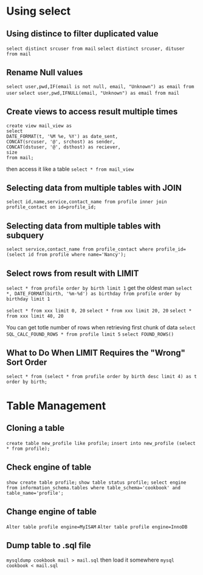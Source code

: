 # Using select

## Using distince to filter duplicated value
`select distinct srcuser from mail`
`select distinct srcuser, dituser from mail`

## Rename Null values
`select user,pwd,IF(email is not null, email, "Unknown") as email from user`
`select user,pwd,IFNULL(email, "Unknown") as email from mail`

## Create views to access result multiple times
```
create view mail_view as
select 
DATE_FORMAT(t, '%M %e, %Y') as date_sent,
CONCAT(srcuser, '@', srchost) as sender,
CONCAT(dstuser, '@', dsthost) as reciever,
size
from mail;
```
then access it like a table
`select * from mail_view`

## Selecting data from multiple tables with JOIN
```select id,name,service,contact_name from profile inner join profile_contact on id=profile_id;```

## Selecting data from multiple tables with subquery
```select service,contact_name from profile_contact where profile_id=(select id from profile where name='Nancy');```

## Select rows from result with LIMIT
```select * from profile order by birth limit 1``` get the oldest man
```select *, DATE_FORMAT(birth, '%m-%d') as birthday from profile order by birthday limit 1```

```select * from xxx limit 0, 20```
```select * from xxx limit 20, 20```
```select * from xxx limit 40, 20```

You can get totle number of rows when retrieving first chunk of data
```select SQL_CALC_FOUND_ROWS * from profile limit 5```
```select FOUND_ROWS()```

## What to Do When LIMIT Requires the "Wrong" Sort Order
```select * from (select * from profile order by birth desc limit 4) as t order by birth;```


# Table Management
## Cloning a table
```create table new_profile like profile;```
```insert into new_profile (select * from profile);```

## Check engine of table
```show create table profile;```
```show table status profile;```
```select engine from information_schema.tables where table_schema='cookbook' and table_name='profile';```

## Change engine of table
```Alter table profile engine=MyISAM```
```Alter table profile engine=InnoDB```

## Dump table to .sql file
```mysqldump cookbook mail > mail.sql```
then load it somewhere
`mysql cookbook < mail.sql`


